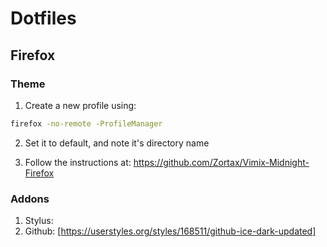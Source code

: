 # Dotfiles

## Firefox

### Theme ###

1. Create a new profile using:

```sh
firefox -no-remote -ProfileManager
```

2. Set it to default, and note it's directory name

3. Follow the instructions at: https://github.com/Zortax/Vimix-Midnight-Firefox

### Addons ###

1. Stylus:
  1. Github: [https://userstyles.org/styles/168511/github-ice-dark-updated]
